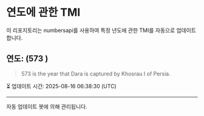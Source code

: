 
# 연도에 관한 TMI

이 리포지토리는 numbersapi를 사용하여 특정 년도에 관한 TMI를 자동으로 업데이트합니다.

## 연도: (573 )
> 573 is the year that Dara is captured by Khosrau I of Persia.

⏳ 업데이트 시간: 2025-08-16 06:38:30 (UTC)

---
자동 업데이트 봇에 의해 관리됩니다.
